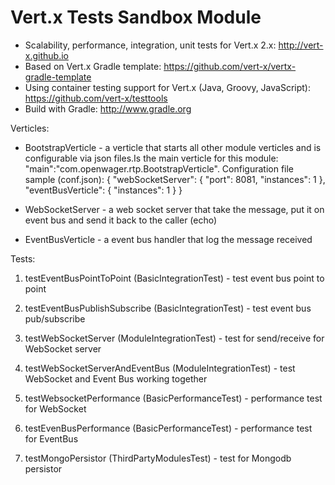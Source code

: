 # Vert.x Tests Sandbox Module

+ Scalability, performance, integration, unit tests for Vert.x 2.x: http://vert-x.github.io
+ Based on Vert.x Gradle template: https://github.com/vert-x/vertx-gradle-template
+ Using container testing support for Vert.x (Java, Groovy, JavaScript):  https://github.com/vert-x/testtools
+ Build with Gradle: http://www.gradle.org

Verticles:

* BootstrapVerticle - a verticle that starts all other module verticles and is configurable via json files.Is the main verticle for this module: "main":"com.openwager.rtp.BootstrapVerticle". Configuration file sample (conf.json):
{
    "webSocketServer": {
        "port": 8081,
        "instances": 1
    },
    "eventBusVerticle": {
        "instances": 1
    }
}

* WebSocketServer - a web socket server that take the message, put it on event bus and send it back to the caller (echo)
* EventBusVerticle - a event bus handler that log the message received

Tests:

1. testEventBusPointToPoint (BasicIntegrationTest) - test event bus point to point

2. testEventBusPublishSubscribe (BasicIntegrationTest) - test event bus pub/subscribe

3. testWebSocketServer (ModuleIntegrationTest) - test for send/receive for WebSocket server

4. testWebSocketServerAndEventBus (ModuleIntegrationTest) - test WebSocket and Event Bus working together

5. testWebsocketPerformance (BasicPerformanceTest) - performance test for WebSocket

6. testEvenBusPerformance (BasicPerformanceTest) - performance test for EventBus

7. testMongoPersistor (ThirdPartyModulesTest) - test for Mongodb persistor



